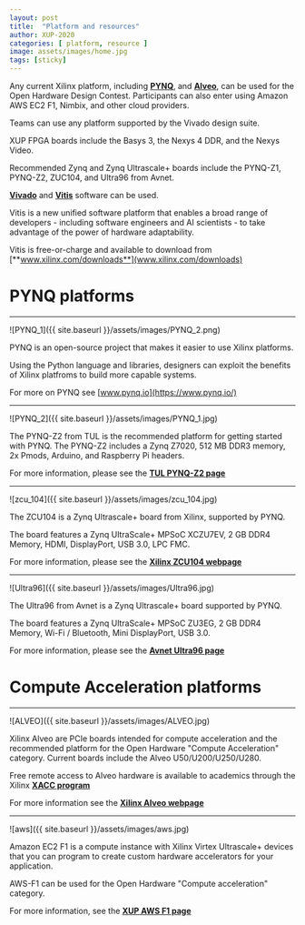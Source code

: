 ```yaml
---
layout: post
title:  "Platform and resources"
author: XUP-2020
categories: [ platform, resource ]
image: assets/images/home.jpg
tags: [sticky]
---
```


Any current Xilinx platform, including [**PYNQ**](http://www.pynq.io/), and [**Alveo**](https://www.xilinx.com/products/boards-and-kits/alveo.html), can be used for the Open Hardware Design Contest. Participants can also enter using Amazon AWS EC2 F1, Nimbix, and other cloud providers.

Teams can use any platform supported by the Vivado design suite. 

XUP FPGA boards include the Basys 3, the Nexys 4 DDR, and the Nexys Video.

Recommended Zynq and Zynq Ultrascale+ boards include the PYNQ-Z1, PYNQ-Z2, ZUC104, and Ultra96 from Avnet.

[**Vivado**](https://www.xilinx.com/products/design-tools/vivado.html) and [**Vitis**](https://www.xilinx.com/products/design-tools/vitis.html) software can be used.

Vitis is a new unified software platform that enables a broad range of developers - including software engineers and AI scientists - to take advantage of the power of hardware adaptability. 

Vitis is free-or-charge and available to download from [**www.xilinx.com/downloads**](www.xilinx.com/downloads)

# PYNQ platforms
---
![PYNQ_1]({{ site.baseurl }}/assets/images/PYNQ_2.png)

PYNQ is an open-source project that makes it easier to use Xilinx platforms.

Using the Python language and libraries, designers can exploit the benefits of Xilinx platfroms to build more capable systems.

For more on PYNQ see [www.pynq.io](https://www.pynq.io/)

---

![PYNQ_2]({{ site.baseurl }}/assets/images/PYNQ_1.jpg)

The PYNQ-Z2 from TUL is the recommended platform for getting started with PYNQ. The PYNQ-Z2 includes a Zynq Z7020, 512 MB DDR3 memory, 2x Pmods, Arduino, and Raspberry Pi headers.

For more information, please see the [**TUL PYNQ-Z2 page**](https://www.tul.com.tw/ProductsPYNQ-Z2.html)

---

![zcu_104]({{ site.baseurl }}/assets/images/zcu_104.jpg)

The ZCU104 is a Zynq Ultrascale+ board from Xilinx, supported by PYNQ. 

The board features a Zynq UltraScale+ MPSoC XCZU7EV, 2 GB DDR4 Memory, HDMI, DisplayPort, USB 3.0, LPC FMC. 

For more information, please see the [**Xilinx ZCU104 webpage**](https://www.xilinx.com/products/boards-and-kits/zcu104.html)

---

![Ultra96]({{ site.baseurl }}/assets/images/Ultra96.jpg)

The Ultra96 from Avnet is a Zynq Ultrascale+ board supported by PYNQ. 

The board features a Zynq UltraScale+ MPSoC ZU3EG, 2 GB DDR4 Memory, Wi-Fi / Bluetooth, Mini DisplayPort, USB 3.0.

For more information, please see the [**Avnet Ultra96 page**](http://zedboard.org/product/ultra96-v2-development-board)

# Compute Acceleration platforms

---

![ALVEO]({{ site.baseurl }}/assets/images/ALVEO.jpg)

Xilinx Alveo are PCIe boards intended for compute acceleration and the recommended platform for the Open Hardware "Compute Acceleration" category. Current boards include the Alveo U50/U200/U250/U280. 

Free remote access to Alveo hardware is available to academics through the Xilinx [**XACC program**](https://www.xilinx.com/support/university.html)

For more information see the [**Xilinx Alveo webpage**](https://www.xilinx.com/products/boards-and-kits/alveo.html)

---

![aws]({{ site.baseurl }}/assets/images/aws.jpg)

Amazon EC2 F1 is a compute instance with Xilinx Virtex Ultrascale+ devices that you can program to create custom hardware accelerators for your application. 

AWS-F1 can be used for the Open Hardware "Compute acceleration" category. 

For more information, see the [**XUP AWS F1 page**](https://www.xilinx.com/support/university/aws-f1.html)